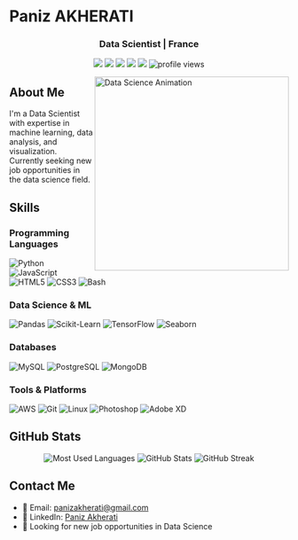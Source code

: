 # Paniz AKHERATI

<div align="center">
  <h3>Data Scientist | France</h3>
  <p>
    <a href="mailto:panizakherati@gmail.com"><img src="https://img.shields.io/badge/Email-panizakherati%40gmail.com-blue?style=flat-square&logo=gmail"></a>
    <a href="https://linkedin.com/in/paniz-akherati"><img src="https://img.shields.io/badge/LinkedIn-Paniz_Akherati-0077B5?style=flat-square&logo=linkedin"></a>
    <a href="https://kaggle.com/panizakherati"><img src="https://img.shields.io/badge/Kaggle-Paniz_Akherati-20BEFF?style=flat-square&logo=kaggle"></a>
    <a href="https://stackoverflow.com/users/22594359"><img src="https://img.shields.io/badge/Stack_Overflow-Profile-FE7A16?style=flat-square&logo=stack-overflow"></a>
    <a href="https://www.hackerrank.com/@akherati_paniz"><img src="https://img.shields.io/badge/HackerRank-Profile-2EC866?style=flat-square&logo=hackerrank"></a>
    <img src="https://komarev.com/ghpvc/?username=panizakherati&label=Profile%20views&color=0e75b6&style=flat-square" alt="profile views" />
  </p>
</div>

<img align="right" alt="Data Science Animation" width="350" src="https://media.tenor.com/S59bPkT0pqcAAAAC/programming.gif">

## About Me

I'm a Data Scientist with expertise in machine learning, data analysis, and visualization. Currently seeking new job opportunities in the data science field.

## Skills

### Programming Languages
![Python](https://img.shields.io/badge/Python-3776AB?style=for-the-badge&logo=python&logoColor=white)
![JavaScript](https://img.shields.io/badge/JavaScript-F7DF1E?style=for-the-badge&logo=javascript&logoColor=black)
![HTML5](https://img.shields.io/badge/HTML5-E34F26?style=for-the-badge&logo=html5&logoColor=white)
![CSS3](https://img.shields.io/badge/CSS3-1572B6?style=for-the-badge&logo=css3&logoColor=white)
![Bash](https://img.shields.io/badge/Bash-4EAA25?style=for-the-badge&logo=gnu-bash&logoColor=white)

### Data Science & ML
![Pandas](https://img.shields.io/badge/Pandas-150458?style=for-the-badge&logo=pandas&logoColor=white)
![Scikit-Learn](https://img.shields.io/badge/Scikit_Learn-F7931E?style=for-the-badge&logo=scikit-learn&logoColor=white)
![TensorFlow](https://img.shields.io/badge/TensorFlow-FF6F00?style=for-the-badge&logo=tensorflow&logoColor=white)
![Seaborn](https://img.shields.io/badge/Seaborn-3776AB?style=for-the-badge&logo=python&logoColor=white)

### Databases
![MySQL](https://img.shields.io/badge/MySQL-4479A1?style=for-the-badge&logo=mysql&logoColor=white)
![PostgreSQL](https://img.shields.io/badge/PostgreSQL-336791?style=for-the-badge&logo=postgresql&logoColor=white)
![MongoDB](https://img.shields.io/badge/MongoDB-47A248?style=for-the-badge&logo=mongodb&logoColor=white)

### Tools & Platforms
![AWS](https://img.shields.io/badge/AWS-232F3E?style=for-the-badge&logo=amazon-aws&logoColor=white)
![Git](https://img.shields.io/badge/Git-F05032?style=for-the-badge&logo=git&logoColor=white)
![Linux](https://img.shields.io/badge/Linux-FCC624?style=for-the-badge&logo=linux&logoColor=black)
![Photoshop](https://img.shields.io/badge/Photoshop-31A8FF?style=for-the-badge&logo=adobe-photoshop&logoColor=white)
![Adobe XD](https://img.shields.io/badge/Adobe_XD-FF61F6?style=for-the-badge&logo=adobe-xd&logoColor=white)

## GitHub Stats

<div align="center">
  <img src="https://github-readme-stats.vercel.app/api/top-langs?username=panizakherati&show_icons=true&locale=en&layout=compact&theme=tokyonight" alt="Most Used Languages" />
  
  <img src="https://github-readme-stats.vercel.app/api?username=panizakherati&show_icons=true&locale=en&theme=tokyonight" alt="GitHub Stats" />
  
  <img src="https://github-readme-streak-stats.herokuapp.com/?user=panizakherati&theme=tokyonight" alt="GitHub Streak" />
</div>

## Contact Me

- 📧 Email: [panizakherati@gmail.com](mailto:panizakherati@gmail.com)
- 💼 LinkedIn: [Paniz Akherati](https://linkedin.com/in/paniz-akherati)
- 🔗 Looking for new job opportunities in Data Science
